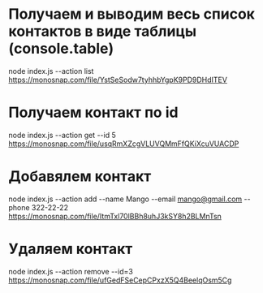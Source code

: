 # Получаем и выводим весь список контактов в виде таблицы (console.table)

node index.js --action list
https://monosnap.com/file/YstSeSodw7tyhhbYgpK9PD9DHdITEV

# Получаем контакт по id

node index.js --action get --id 5
https://monosnap.com/file/usqRmXZcgVLUVQMmFfQKiXcuVUACDP

# Добавялем контакт

node index.js --action add --name Mango --email mango@gmail.com --phone 322-22-22
https://monosnap.com/file/ItmTxl70lBBh8uhJ3kSY8h2BLMnTsn

# Удаляем контакт

node index.js --action remove --id=3
https://monosnap.com/file/ufGedFSeCepCPxzX5Q4BeelqOsm5Cg
